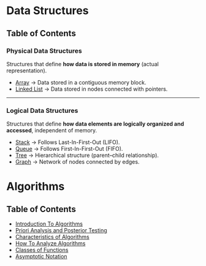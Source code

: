 
# Data Structures

## Table of Contents

###  Physical Data Structures
Structures that define **how data is stored in memory** (actual representation).  
- [Array](#array) → Data stored in a contiguous memory block.  
- [Linked List](./LinkedLists/) → Data stored in nodes connected with pointers.  

---

###  Logical Data Structures
Structures that define **how data elements are logically organized and accessed**, independent of memory.  
- [Stack](#stack) → Follows Last-In-First-Out (LIFO).  
- [Queue](#queue) → Follows First-In-First-Out (FIFO).  
- [Tree](#tree) → Hierarchical structure (parent–child relationship).  
- [Graph](#graph) → Network of nodes connected by edges.  




# Algorithms

## Table of Contents
- [Introduction To Algorithms](#introduction-to-algorithms)
- [Priori Analysis and Posterior Testing](#priori-analysis-and-posterior-testing)
- [Characteristics of Algorithms](#characteristics-of-algorithms)
- [How To Analyze Algorithms](#how-to-analyze-algorithms)
- [Classes of Functions](#classes-of-functions)
- [Asymptotic Notation](#asymptotic-notation)
